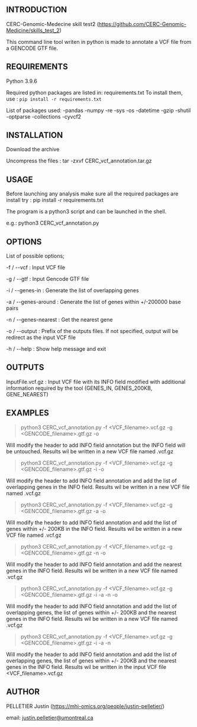 INTRODUCTION
------------

CERC-Genomic-Medecine skill test2 (https://github.com/CERC-Genomic-Medicine/skills_test_2)

This command line tool writen in python is made to annotate a VCF file from a GENCODE GTF file. 



REQUIREMENTS
------------

Python 3.9.6

Required python packages are listed in: requirements.txt 
To install them, use : ```pip install -r requirements.txt```

List of packages used:
-pandas
-numpy
-re
-sys
-os
-datetime
-gzip
-shutil
-optparse
-collections
-cyvcf2


INSTALLATION
------------
Download the archive 

Uncompress the files : tar -zxvf CERC_vcf_annotation.tar.gz


USAGE
------------
Before launching any analysis make sure all the required packages are install
try : pip install -r requirements.txt


The program is a python3 script and can be launched in the shell.

e.g.: python3 CERC_vcf_annotation.py <parameters> <options>


OPTIONS
-----------

List of possible options;

-f / --vcf : Input VCF file

-g / --gtf :  Input Gencode GTF file

-i / --genes-in  :  Generate the list of overlapping genes

-a / --genes-around :  Generate the list of genes within +/-200000 base pairs

-n / --genes-nearest : Get the nearest gene 

-o / --output : Prefix of the outputs files. If not specified, output will be redirect as the input VCF file

-h / --help  : Show help message and exit


OUTPUTS	
-----------


InputFile.vcf.gz : Input VCF file with its INFO field modified with additional information required by the tool (GENES_IN, GENES_200KB, GENE_NEAREST)



EXAMPLES
-----------

> python3 CERC_vcf_annotation.py -f <VCF_filename>.vcf.gz -g <GENCODE_filename>.gtf.gz -o <output>

Will modify the header to add INFO field annotation but the INFO field will be untouched.
Results wil be written in a new VCF file named <output>.vcf.gz

> python3 CERC_vcf_annotation.py -f <VCF_filename>.vcf.gz -g <GENCODE_filename>.gtf.gz -i -o <output>

Will modify the header to add INFO field annotation and add the list of overlapping genes in the INFO field.
Results wil be written in a new VCF file named <output>.vcf.gz

> python3 CERC_vcf_annotation.py -f <VCF_filename>.vcf.gz -g <GENCODE_filename>.gtf.gz -a -o <output>

Will modify the header to add INFO field annotation and add the list of genes within +/- 200KB in the INFO field.
Results wil be written in a new VCF file named <output>.vcf.gz

> python3 CERC_vcf_annotation.py -f <VCF_filename>.vcf.gz -g <GENCODE_filename>.gtf.gz -n -o <output>

Will modify the header to add INFO field annotation and add the nearest genes in the INFO field.
Results wil be written in a new VCF file named <output>.vcf.gz

> python3 CERC_vcf_annotation.py -f <VCF_filename>.vcf.gz -g <GENCODE_filename>.gtf.gz -i -a -n -o <output>

Will modify the header to add INFO field annotation and add the list of overlapping genes, the list of genes within +/- 200KB and the nearest genes in the INFO field.
Results wil be written in a new VCF file named <output>.vcf.gz


> python3 CERC_vcf_annotation.py -f <VCF_filename>.vcf.gz -g <GENCODE_filename>.gtf.gz -i -a -n 

Will modify the header to add INFO field annotation and add the list of overlapping genes, the list of genes within +/- 200KB and the nearest genes in the INFO field.
Results wil be written in the input VCF file <VCF_filename>.vcf.gz


AUTHOR
-----------
PELLETIER Justin (https://mhi-omics.org/people/justin-pelletier/)

email: justin.pelletier@umontreal.ca

